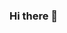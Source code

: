 ### Hi there 👋

<!--
**Samyaksam17/Samyaksam17** is a ✨ _special_ ✨ repository because its `README.md` (this file) appears on your GitHub profile.

Here are some ideas to get you started:

👋 Hi, I’m Samyak Jain
👀 I’m interested in Web Development
🌱 I’m a MERN Stack Developer
💞️ I’m looking to collaborate on exciting projects which helps us to make our lives more efficient
📫 How to reach me , you can email me at jsamyak407@gmail.com
📌 Linkedin https://www.linkedin.com/in/samyaksam17/
